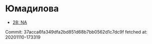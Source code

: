 # Юмадилова
- [28: NA](28.md)

Commit: 37acca6fa349dfa2bd851d68b7bb0562d1c7dc9f
 fetched at: 20201110-173319
